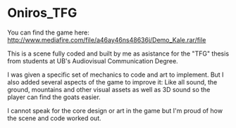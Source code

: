 # Oniros_TFG

You can find the game here: http://www.mediafire.com/file/a46ay46ns48636j/Demo_Kale.rar/file

This is a scene fully coded and built by me as asistance for the "TFG" thesis from students at UB's Audiovisual Communication Degree.

I was given a specific set of mechanics to code and art to implement. But I also added several aspects of the game to improve it:
Like all sound, the ground, mountains and other visual assets as well as 3D sound so the player can find the goats easier.

I cannot speak for the core design or art in the game but I'm proud of how the scene and code worked out.
